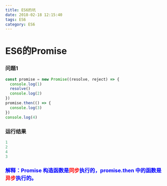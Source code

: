 ```yaml
---
title: ES6的坑
date: 2018-02-18 12:15:40
tags: ES6
category: ES6
---
```


# ES6的Promise
### 问题1
```javascript
const promise = new Promise((resolve, reject) => {
  console.log(1)
  resolve()
  console.log(2)
})
promise.then(() => {
  console.log(3)
})
console.log(4)
```
### 运行结果
```javascript
1
2
4
3
```
### <font color="#0000ff">解释：Promise 构造函数是<font color="red">同步</font>执行的，promise.then 中的函数是<font color="red">异步</font>执行的。</font>